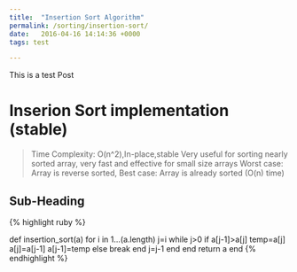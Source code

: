 ```yaml
---
title:  "Insertion Sort Algorithm"
permalink: /sorting/insertion-sort/
date:   2016-04-16 14:14:36 +0000
tags: test

---
```

 

This is a test Post

# Inserion Sort implementation (stable)
> Time Complexity: O(n^2),In-place,stable
Very useful for sorting nearly sorted array, very fast and effective for small size arrays
 Worst case: Array is reverse sorted, Best case: Array is already sorted (O(n) time)

## Sub-Heading
{% highlight ruby %}

def insertion_sort(a)
    for i in 1...(a.length)
        j=i
        while j>0
            if a[j-1]>a[j]
                temp=a[j]
                a[j]=a[j-1]
                a[j-1]=temp
            else
              break
            end
            j=j-1
        end
    end
    return a
end
{% endhighlight %}

